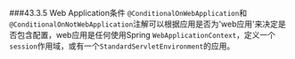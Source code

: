 ###43.3.5 Web Application条件
`@ConditionalOnWebApplication`和`@ConditionalOnNotWebApplication`注解可以根据应用是否为'web应用'来决定是否包含配置，web应用是任何使用Spring `WebApplicationContext`，定义一个`session`作用域，或有一个`StandardServletEnvironment`的应用。
